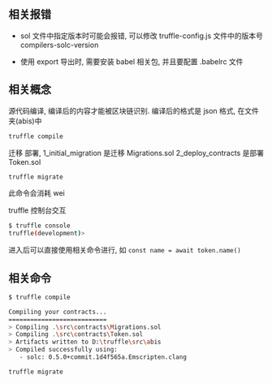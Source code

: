 ## 相关报错

* sol 文件中指定版本时可能会报错, 可以修改 truffle-config.js 文件中的版本号 compilers-solc-version

* 使用 export 导出时, 需要安装 babel 相关包, 并且要配置 .babelrc 文件

## 相关概念

源代码编译, 编译后的内容才能被区块链识别. 编译后的格式是 json 格式, 在文件夹(abis)中
```bash
truffle compile
```


迁移 部署, 
1_initial_migration 是迁移 Migrations.sol
2_deploy_contracts 是部署 Token.sol
```bash
truffle migrate
```
此命令会消耗 wei


truffle 控制台交互
```bash
$ truffle console
truffle(development)> 
```
进入后可以直接使用相关命令进行, 如 `const name = await token.name()`




## 相关命令

```bash
$ truffle compile

Compiling your contracts...
===========================
> Compiling .\src\contracts\Migrations.sol
> Compiling .\src\contracts\Token.sol
> Artifacts written to D:\truffle\src\abis
> Compiled successfully using:
   - solc: 0.5.0+commit.1d4f565a.Emscripten.clang
```

```bash
truffle migrate
```
